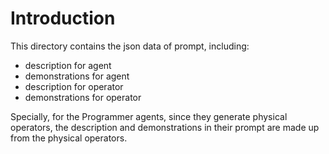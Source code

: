# Introduction

This directory contains the json data of prompt, including:

- description for agent
- demonstrations for agent
- description for operator
- demonstrations for operator

Specially, for the Programmer agents, since they generate physical operators, the description and demonstrations in their prompt are made up from the physical operators.